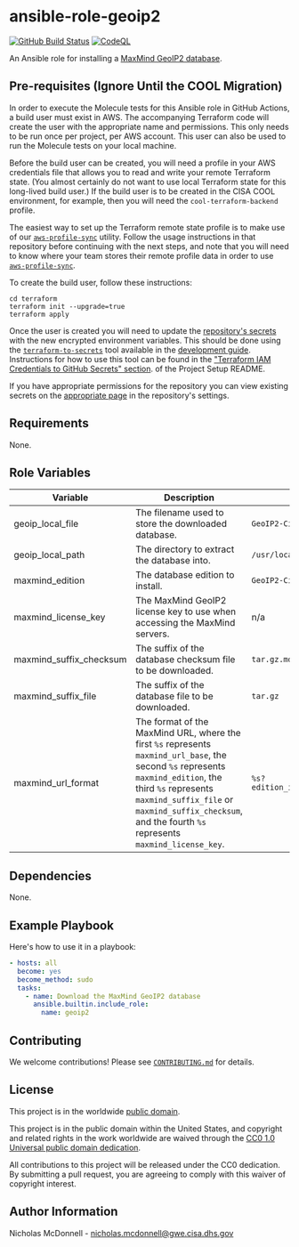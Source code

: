# ansible-role-geoip2 #

[![GitHub Build Status](https://github.com/cisagov/ansible-role-geoip2/workflows/build/badge.svg)](https://github.com/cisagov/ansible-role-geoip2/actions)
[![CodeQL](https://github.com/cisagov/ansible-role-geoip2/workflows/CodeQL/badge.svg)](https://github.com/cisagov/ansible-role-geoip2/actions/workflows/codeql-analysis.yml)

An Ansible role for installing a
[MaxMind GeoIP2 database](https://www.maxmind.com/en/geoip2-databases).

## Pre-requisites (Ignore Until the COOL Migration) ##

In order to execute the Molecule tests for this Ansible role in GitHub
Actions, a build user must exist in AWS. The accompanying Terraform
code will create the user with the appropriate name and
permissions. This only needs to be run once per project, per AWS
account. This user can also be used to run the Molecule tests on your
local machine.

Before the build user can be created, you will need a profile in your
AWS credentials file that allows you to read and write your remote
Terraform state.  (You almost certainly do not want to use local
Terraform state for this long-lived build user.)  If the build user is
to be created in the CISA COOL environment, for example, then you will
need the `cool-terraform-backend` profile.

The easiest way to set up the Terraform remote state profile is to
make use of our
[`aws-profile-sync`](https://github.com/cisagov/aws-profile-sync)
utility. Follow the usage instructions in that repository before
continuing with the next steps, and note that you will need to know
where your team stores their remote profile data in order to use
[`aws-profile-sync`](https://github.com/cisagov/aws-profile-sync).

To create the build user, follow these instructions:

```console
cd terraform
terraform init --upgrade=true
terraform apply
```

Once the user is created you will need to update the [repository's
secrets](https://help.github.com/en/actions/configuring-and-managing-workflows/creating-and-storing-encrypted-secrets)
with the new encrypted environment variables. This should be done
using the
[`terraform-to-secrets`](https://github.com/cisagov/development-guide/tree/develop/project_setup#terraform-iam-credentials-to-github-secrets-)
tool available in the [development
guide](https://github.com/cisagov/development-guide). Instructions for
how to use this tool can be found in the ["Terraform IAM Credentials
to GitHub Secrets"
section](https://github.com/cisagov/development-guide/tree/develop/project_setup#terraform-iam-credentials-to-github-secrets-).
of the Project Setup README.

If you have appropriate permissions for the repository you can view
existing secrets on the [appropriate
page](https://github.com/cisagov/ansible-role-geoip2/settings/secrets)
in the repository's settings.

## Requirements ##

None.

## Role Variables ##

| Variable | Description | Default | Required |
|----------|-------------|---------|----------|
| geoip_local_file | The filename used to store the downloaded database. | `GeoIP2-City.tar.gz` | No |
| geoip_local_path | The directory to extract the database into. | `/usr/local/share/GeoIP/` | No |
| maxmind_edition | The database edition to install. | `GeoIP2-City` | No |
| maxmind_license_key | The MaxMind GeoIP2 license key to use when accessing the MaxMind servers. | n/a | Yes |
| maxmind_suffix_checksum | The suffix of the database checksum file to be downloaded. | `tar.gz.md5` | No |
| maxmind_suffix_file | The suffix of the database file to be downloaded. | `tar.gz` | No |
| maxmind_url_format | The format of the MaxMind URL, where the first `%s` represents `maxmind_url_base`, the second `%s` represents `maxmind_edition`, the third `%s` represents `maxmind_suffix_file` or `maxmind_suffix_checksum`, and the fourth `%s` represents `maxmind_license_key`. | `%s?edition_id=%s&suffix=%s&license_key=%s` | No |

## Dependencies ##

None.

## Example Playbook ##

Here's how to use it in a playbook:

```yaml
- hosts: all
  become: yes
  become_method: sudo
  tasks:
    - name: Download the MaxMind GeoIP2 database
      ansible.builtin.include_role:
        name: geoip2
```

## Contributing ##

We welcome contributions!  Please see [`CONTRIBUTING.md`](CONTRIBUTING.md) for
details.

## License ##

This project is in the worldwide [public domain](LICENSE).

This project is in the public domain within the United States, and
copyright and related rights in the work worldwide are waived through
the [CC0 1.0 Universal public domain
dedication](https://creativecommons.org/publicdomain/zero/1.0/).

All contributions to this project will be released under the CC0
dedication. By submitting a pull request, you are agreeing to comply
with this waiver of copyright interest.

## Author Information ##

Nicholas McDonnell - <nicholas.mcdonnell@gwe.cisa.dhs.gov>
